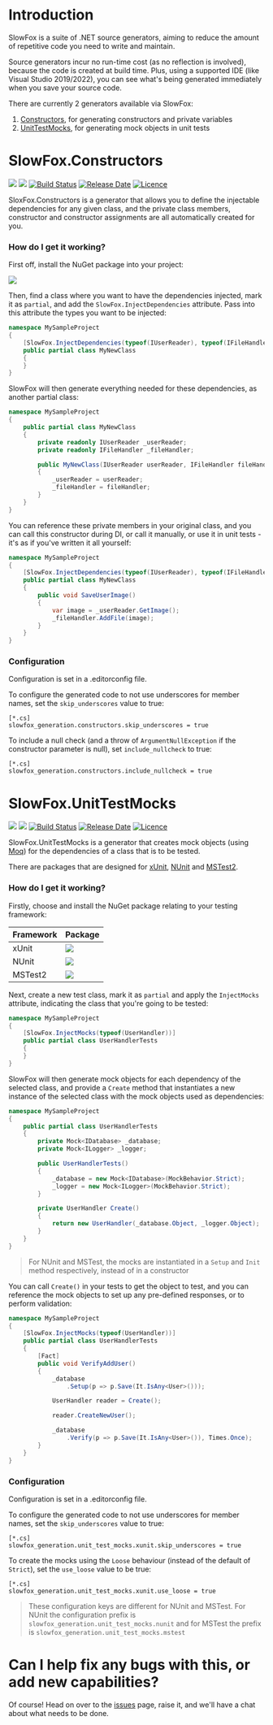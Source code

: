 # Introduction 
SlowFox is a suite of .NET source generators, aiming to reduce the amount of repetitive code you need to write and maintain.

Source generators incur no run-time cost (as no reflection is involved), because the code is created at build time.  Plus, using a supported IDE (like Visual Studio 2019/2022), you can see what's being generated immediately when you save your source code.

There are currently 2 generators available via SlowFox:
1. [Constructors](#slowfoxconstructors), for generating constructors and private variables
2. [UnitTestMocks](#slowfoxunittestmocks), for generating mock objects in unit tests

# SlowFox.Constructors

[![](https://img.shields.io/nuget/v/SlowFox.Constructors)](https://www.nuget.org/packages/SlowFox.Constructors/)
[![](https://img.shields.io/nuget/dt/SlowFox.Constructors)](https://www.nuget.org/packages/SlowFox.Constructors/)
[![Build Status](https://dev.azure.com/bungalow64/Bungalow64.ConstructorGenerators/_apis/build/status/Bungalow64.SlowFox.CI?branchName=refs%2Fpull%2F5%2Fmerge)](https://dev.azure.com/bungalow64/Bungalow64.ConstructorGenerators/_build/latest?definitionId=17)
[![Release Date](https://img.shields.io/github/release-date/bungalow64/slowfox?label=latest%20release)](https://github.com/Bungalow64/SlowFox)
[![Licence](https://img.shields.io/github/license/bungalow64/slowfox)](https://github.com/Bungalow64/SlowFox)

SloxFox.Constructors is a generator that allows you to define the injectable dependencies for any given class, and the private class members, constructor and constructor assignments are all automatically created for you.

### How do I get it working?

First off, install the NuGet package into your project:

[![](https://img.shields.io/nuget/v/SlowFox.Constructors)](https://www.nuget.org/packages/SlowFox.Constructors/)

Then, find a class where you want to have the dependencies injected, mark it as `partial`, and add the `SlowFox.InjectDependencies` attribute.  Pass into this attribute the types you want to be injected:

```csharp
namespace MySampleProject
{
    [SlowFox.InjectDependencies(typeof(IUserReader), typeof(IFileHandler))]
    public partial class MyNewClass
    {
    }
}
```

SlowFox will then generate everything needed for these dependencies, as another partial class:

```csharp
namespace MySampleProject
{
    public partial class MyNewClass
    {
        private readonly IUserReader _userReader;
        private readonly IFileHandler _fileHandler;

        public MyNewClass(IUserReader userReader, IFileHandler fileHandler)
        {
            _userReader = userReader;
            _fileHandler = fileHandler;
        }
    }
}
```

You can reference these private members in your original class, and you can call this constructor during DI, or call it manually, or use it in unit tests - it's as if you've written it all yourself:

```csharp
namespace MySampleProject
{
    [SlowFox.InjectDependencies(typeof(IUserReader), typeof(IFileHandler))]
    public partial class MyNewClass
    {
        public void SaveUserImage()
        {
            var image = _userReader.GetImage();
            _fileHandler.AddFile(image);
        }
    }
}
```


### Configuration

Configuration is set in a .editorconfig file.

To configure the generated code to not use underscores for member names, set the `skip_underscores` value to true:

```
[*.cs]
slowfox_generation.constructors.skip_underscores = true
```

To include a null check (and a throw of `ArgumentNullException` if the constructor parameter is null), set `include_nullcheck` to true:

```
[*.cs]
slowfox_generation.constructors.include_nullcheck = true
```

# SlowFox.UnitTestMocks

[![](https://img.shields.io/nuget/v/SlowFox.UnitTestMocks.xUnit)](https://www.nuget.org/packages/SlowFox.UnitTestMocks.xUnit/)
[![](https://img.shields.io/nuget/dt/SlowFox.Constructors)](https://www.nuget.org/packages/SlowFox.UnitTestMocks.xUnit/)
[![Build Status](https://dev.azure.com/bungalow64/Bungalow64.ConstructorGenerators/_apis/build/status/Bungalow64.SlowFox.CI?branchName=refs%2Fpull%2F5%2Fmerge)](https://dev.azure.com/bungalow64/Bungalow64.ConstructorGenerators/_build/latest?definitionId=17)
[![Release Date](https://img.shields.io/github/release-date/bungalow64/slowfox?label=latest%20release)](https://github.com/Bungalow64/SlowFox)
[![Licence](https://img.shields.io/github/license/bungalow64/slowfox)](https://github.com/Bungalow64/SlowFox)

SlowFox.UnitTestMocks is a generator that creates mock objects (using [Moq](https://www.nuget.org/packages/Moq/)) for the dependencies of a class that is to be tested.

There are packages that are designed for [xUnit](https://www.nuget.org/packages/SlowFox.UnitTestMocks.xUnit/), [NUnit](https://www.nuget.org/packages/SlowFox.UnitTestMocks.NUnit/) and [MSTest2](https://www.nuget.org/packages/SlowFox.UnitTestMocks.MSTest/).

### How do I get it working?

Firstly, choose and install the NuGet package relating to your testing framework:

| Framework | Package |
| --------- | ------- |
| xUnit     | [![](https://img.shields.io/nuget/v/SlowFox.UnitTestMocks.xUnit)](https://www.nuget.org/packages/SlowFox.UnitTestMocks.xUnit/) |
| NUnit     | [![](https://img.shields.io/nuget/v/SlowFox.UnitTestMocks.NUnit)](https://www.nuget.org/packages/SlowFox.UnitTestMocks.NUnit/) |
| MSTest2   | [![](https://img.shields.io/nuget/v/SlowFox.UnitTestMocks.MSTest)](https://www.nuget.org/packages/SlowFox.UnitTestMocks.MSTest/) |

Next, create a new test class, mark it as `partial` and apply the `InjectMocks` attribute, indicating the class that you're going to be tested:

```csharp
namespace MySampleProject
{
    [SlowFox.InjectMocks(typeof(UserHandler))]
    public partial class UserHandlerTests
    {
    }
}
```

SlowFox will then generate mock objects for each dependency of the selected class, and provide a `Create` method that instantiates a new instance of the selected class with the mock objects used as dependencies:

```csharp
namespace MySampleProject
{
    public partial class UserHandlerTests
    {
        private Mock<IDatabase> _database;
        private Mock<ILogger> _logger;

        public UserHandlerTests()
        {
            _database = new Mock<IDatabase>(MockBehavior.Strict);
            _logger = new Mock<ILogger>(MockBehavior.Strict);
        }

        private UserHandler Create()
        {
            return new UserHandler(_database.Object, _logger.Object);
        }
    }
}
```

> For NUnit and MSTest, the mocks are instantiated in a `Setup` and `Init` method respectively, instead of in a constructor

You can call `Create()` in your tests to get the object to test, and you can reference the mock objects to set up any pre-defined responses, or to perform validation:

```csharp
namespace MySampleProject
{
    [SlowFox.InjectMocks(typeof(UserHandler))]
    public partial class UserHandlerTests
    {
        [Fact]
        public void VerifyAddUser()
        {
            _database
                .Setup(p => p.Save(It.IsAny<User>()));

            UserHandler reader = Create();

            reader.CreateNewUser();

            _database
                .Verify(p => p.Save(It.IsAny<User>()), Times.Once);
        }
    }
}
```


### Configuration

Configuration is set in a .editorconfig file.

To configure the generated code to not use underscores for member names, set the `skip_underscores` value to true:

```
[*.cs]
slowfox_generation.unit_test_mocks.xunit.skip_underscores = true
```

To create the mocks using the `Loose` behaviour (instead of the default of `Strict`), set the `use_loose` value to be true:

```
[*.cs]
slowfox_generation.unit_test_mocks.xunit.use_loose = true
```

> These configuration keys are different for NUnit and MSTest.  For NUnit the configuration prefix is `slowfox_generation.unit_test_mocks.nunit` and for MSTest the prefix is `slowfox_generation.unit_test_mocks.mstest`

# Can I help fix any bugs with this, or add new capabilities?

Of course!  Head on over to the [issues](https://github.com/Bungalow64/SlowFox/issues) page, raise it, and we'll have a chat about what needs to be done.